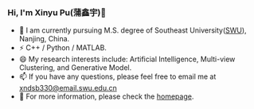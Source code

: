 <!--
**LttGenius/LttGenius** is a ✨ _special_ ✨ repository because its `README.md` (this file) appears on your GitHub profile.

Here are some ideas to get you started:

- 🔭 I’m currently working on ...
- 🌱 I’m currently learning ...
- 👯 I’m looking to collaborate on ...
- 🤔 I’m looking for help with ...
- 💬 Ask me about ...
- 📫 How to reach me: ...
- 😄 Pronouns: ...
- ⚡ Fun fact: ...
-->
### Hi, I'm Xinyu Pu(蒲鑫宇)👋

- 🍻 I am currently pursuing M.S. degree of Southeast University([SWU](https://www.seu.edu.cn)), Nanjing, China.  
- ⚡ C++ / Python / MATLAB.
- 😄 My research interests include: Artificial Intelligence, Multi-view Clustering, and Generative Model.  
- 📫 If you have any questions, please feel free to email me at xndsb330@email.swu.edu.cn
- 🌱 For more information, please check the [homepage](https://xinyu-pu.github.io). 
